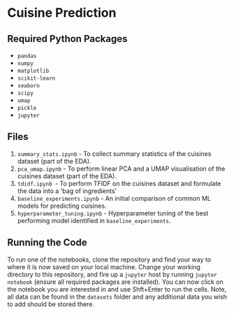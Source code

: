 # Cuisine Prediction

## Required Python Packages
- `pandas`
- `numpy`
- `matplotlib`
- `scikit-learn`
- `seaborn` 
- `scipy`
- `umap`
- `pickle`
- `jupyter`

## Files
1. `summary_stats.ipynb` - To collect summary statistics of the cuisines dataset (part of the EDA).
2. `pca_umap.ipynb` - To perform linear PCA and a UMAP visualisation of the cuisines dataset (part of the EDA).
3. `tdidf.ipynb `- To perform TFIDF on the cuisines dataset and formulate the data into a 'bag of ingredients'
4. `baseline_experiments.ipynb` - An initial comparison of common ML models for predicting cuisines.
5. `hyperparameter_tuning.ipynb` - Hyperparameter tuning of the best performing model identified in `baseline_experiments`.

## Running the Code
To run one of the notebooks, clone the repository and find your way to where it is now saved on your local machine. Change your working directory to this repository, and fire up a `jupyter` host by running `jupyter notebook` (ensure all required packages are installed). You can now click on the notebook you are interested in and use Shft+Enter to run the cells. Note, all data can be found in the `datasets` folder and any additional data you wish to add should be stored there.

